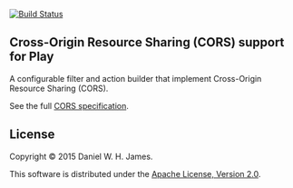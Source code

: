 [![Build Status](https://travis-ci.org/dwhjames/play-cors.svg?branch=master)](https://travis-ci.org/dwhjames/play-cors)

## Cross-Origin Resource Sharing (CORS) support for Play

A configurable filter and action builder that implement Cross-Origin Resource Sharing (CORS).

See the full [CORS specification](http://www.w3.org/TR/cors/).

## License

Copyright © 2015 Daniel W. H. James.

This software is distributed under the [Apache License, Version 2.0](LICENSE).
